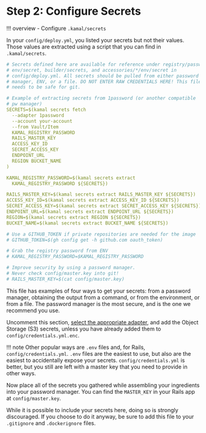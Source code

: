# Step 2: Configure Secrets

!!! overview
    - Configure `.kamal/secrets`

In your `config/deploy.yml`, you listed your secrets but not their values. Those values are extracted using a script that you can find in `.kamal/secrets`.

```yaml title=".kamal/secrets" hl_lines="9-29 35 39" linenums="1"
# Secrets defined here are available for reference under registry/password,
# env/secret, builder/secrets, and accessories/*/env/secret in
# config/deploy.yml. All secrets should be pulled from either password
# manager, ENV, or a file. DO NOT ENTER RAW CREDENTIALS HERE! This file
# needs to be safe for git.

# Example of extracting secrets from 1password (or another compatible
# pw manager)
SECRETS=$(kamal secrets fetch
  --adapter 1password
  --account your-account
  --from Vault/Item
  KAMAL_REGISTRY_PASSWORD
  RAILS_MASTER_KEY
  ACCESS_KEY_ID
  SECRET_ACCESS_KEY
  ENDPOINT_URL
  REGION BUCKET_NAME
)

KAMAL_REGISTRY_PASSWORD=$(kamal secrets extract
  KAMAL_REGISTRY_PASSWORD ${SECRETS})

RAILS_MASTER_KEY=$(kamal secrets extract RAILS_MASTER_KEY ${SECRETS})
ACCESS_KEY_ID=$(kamal secrets extract ACCESS_KEY_ID ${SECRETS})
SECRET_ACCESS_KEY=$(kamal secrets extract SECRET_ACCESS_KEY ${SECRETS})
ENDPOINT_URL=$(kamal secrets extract ENDPOINT_URL ${SECRETS})
REGION=$(kamal secrets extract REGION ${SECRETS})
BUCKET_NAME=$(kamal secrets extract BUCKET_NAME ${SECRETS})

# Use a GITHUB_TOKEN if private repositories are needed for the image
# GITHUB_TOKEN=$(gh config get -h github.com oauth_token)

# Grab the registry password from ENV
# KAMAL_REGISTRY_PASSWORD=$KAMAL_REGISTRY_PASSWORD

# Improve security by using a password manager.
# Never check config/master.key into git!
# RAILS_MASTER_KEY=$(cat config/master.key)
```

This file has examples of four ways to get your secrets: from a password manager, obtaining the
output from a command, or from the environment, or from a file. The password manager is the most secure, and is the one we recommend you use.

Uncomment this section, [select the appropriate adapter](https://kamal-deploy.org/docs/commands/secrets/),
and add the Object Storage (S3) secrets, unless you have already added them to `config/credentials.yml.enc`.

!!! note
    Other popular ways are `.env` files and, for Rails, `config/credentials.yml`. `.env` files are the easiest to use, but also are the easiest to accidentally expose your secrets.
    `config/credentials.yml` is better, but you still are left with a master key that you need
    to provide in other ways.

Now place all of the secrets you gathered while assembling your ingredients into your password manager. You can find the `MASTER_KEY` in your Rails app at `config/master.key`.

While it is possible to include your secrets here, doing so is strongly discouraged. If you choose to do it anyway, be sure to add this file to your `.gitignore` and `.dockerignore` files.